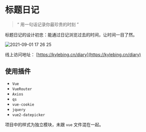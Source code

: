 
# 标题日记

> “ 用一句话记录你最珍贵的时刻 ”

标题日记的设计初忠：能通过日记浏览过去的时间，让时间一目了然。


![2021-09-01 17 26 25](https://user-images.githubusercontent.com/12215982/131647475-149d1c2a-bfad-4c9a-baf2-24ad48bfca32.png)



线上访问地址： [https://kylebing.cn/diary](https://kylebing.cn/diary)


## 使用插件
- `Vue`
- `VueRouter`
- `Axios`
- `qs`
- `vue-cookie`
- `jquery`
- `vue2-datepicker`

项目中的样式为独立模块，未跟 `vue` 文件混在一起。
